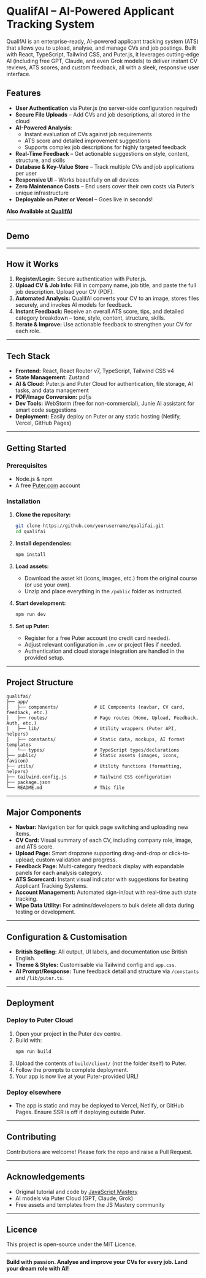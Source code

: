 # QualifAI – AI-Powered Applicant Tracking System

QualifAI is an enterprise-ready, AI-powered applicant tracking system (ATS) that allows you to upload, analyse, and manage CVs and job postings. Built with React, TypeScript, Tailwind CSS, and Puter.js, it leverages cutting-edge AI (including free GPT, Claude, and even Grok models) to deliver instant CV reviews, ATS scores, and custom feedback, all with a sleek, responsive user interface.

## Features

- **User Authentication** via Puter.js (no server-side configuration required)
- **Secure File Uploads** – Add CVs and job descriptions, all stored in the cloud
- **AI-Powered Analysis**:
  - Instant evaluation of CVs against job requirements
  - ATS score and detailed improvement suggestions
  - Supports complex job descriptions for highly targeted feedback
- **Real-Time Feedback** – Get actionable suggestions on style, content, structure, and skills
- **Database & Key-Value Store** – Track multiple CVs and job applications per user
- **Responsive UI** – Works beautifully on all devices
- **Zero Maintenance Costs** – End users cover their own costs via Puter’s unique infrastructure
- **Deployable on Puter or Vercel** – Goes live in seconds!

**Also Available at [QualifAI](https://qualifai.harryrose.dev)**

***

## Demo



***

## How it Works

1. **Register/Login:** Secure authentication with Puter.js.
2. **Upload CV & Job Info:** Fill in company name, job title, and paste the full job description. Upload your CV (PDF).
3. **Automated Analysis:** QualifAI converts your CV to an image, stores files securely, and invokes AI models for feedback.
4. **Instant Feedback:** Receive an overall ATS score, tips, and detailed category breakdown – tone, style, content, structure, skills.
5. **Iterate & Improve:** Use actionable feedback to strengthen your CV for each role.

***

## Tech Stack

- **Frontend:** React, React Router v7, TypeScript, Tailwind CSS v4
- **State Management:** Zustand
- **AI & Cloud:** Puter.js and Puter Cloud for authentication, file storage, AI tasks, and data management
- **PDF/Image Conversion:** pdfjs
- **Dev Tools:** WebStorm (free for non-commercial), Junie AI assistant for smart code suggestions
- **Deployment:** Easily deploy on Puter or any static hosting (Netlify, Vercel, GitHub Pages)

***

## Getting Started

### Prerequisites

- Node.js & npm
- A free [Puter.com](https://puter.com) account

### Installation

1. **Clone the repository:**
   ```bash
   git clone https://github.com/yourusername/qualifai.git
   cd qualifai
   ```

2. **Install dependencies:**
   ```bash
   npm install
   ```

3. **Load assets:**
   - Download the asset kit (icons, images, etc.) from the original course (or use your own).
   - Unzip and place everything in the `/public` folder as instructed.

4. **Start development:**
   ```bash
   npm run dev
   ```

5. **Set up Puter:**
   - Register for a free Puter account (no credit card needed).
   - Adjust relevant configuration in `.env` or project files if needed.
   - Authentication and cloud storage integration are handled in the provided setup.

***

## Project Structure

```
qualifai/
├── app/
│   ├── components/             # UI Components (navbar, CV card, feedback, etc.)
│   ├── routes/                 # Page routes (Home, Upload, Feedback, Auth, etc.)
│   ├── lib/                    # Utility wrappers (Puter API, helpers)
│   ├── constants/              # Static data, mockups, AI format templates
│   └── types/                  # TypeScript types/declarations
├── public/                     # Static assets (images, icons, favicon)
├── utils/                      # Utility functions (formatting, helpers)
├── tailwind.config.js          # Tailwind CSS configuration
├── package.json
└── README.md                   # This file
```

***

## Major Components

- **Navbar:** Navigation bar for quick page switching and uploading new items.
- **CV Card:** Visual summary of each CV, including company role, image, and ATS score.
- **Upload Page:** Smart dropzone supporting drag-and-drop or click-to-upload; custom validation and progress.
- **Feedback Page:** Multi-category feedback display with expandable panels for each analysis category.
- **ATS Scorecard:** Instant visual indicator with suggestions for beating Applicant Tracking Systems.
- **Account Management:** Automated sign-in/out with real-time auth state tracking.
- **Wipe Data Utility:** For admins/developers to bulk delete all data during testing or development.

***

## Configuration & Customisation

- **British Spelling:** All output, UI labels, and documentation use British English.
- **Theme & Styles:** Customisable via Tailwind config and `app.css`.
- **AI Prompt/Response:** Tune feedback detail and structure via `/constants` and `/lib/puter.ts`.

***

## Deployment

### Deploy to Puter Cloud

1. Open your project in the Puter dev centre.
2. Build with:
   ```bash
   npm run build
   ```
3. Upload the contents of `build/client/` (not the folder itself) to Puter.
4. Follow the prompts to complete deployment.
5. Your app is now live at your Puter-provided URL!

### Deploy elsewhere

- The app is static and may be deployed to Vercel, Netlify, or GitHub Pages. Ensure SSR is off if deploying outside Puter.

***

## Contributing

Contributions are welcome! Please fork the repo and raise a Pull Request.

***

## Acknowledgements

- Original tutorial and code by [JavaScript Mastery](https://www.youtube.com/@javascriptmastery)
- AI models via Puter Cloud (GPT, Claude, Grok)
- Free assets and templates from the JS Mastery community

***

## Licence

This project is open-source under the MIT Licence.

***

**Build with passion. Analyse and improve your CVs for every job. Land your dream role with AI!**

